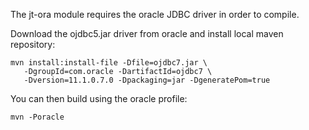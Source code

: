 The jt-ora module requires the oracle JDBC driver in order to compile.

Download the ojdbc5.jar driver from oracle and install local maven repository:

    mvn install:install-file -Dfile=ojdbc7.jar \
       -DgroupId=com.oracle -DartifactId=ojdbc7 \
       -Dversion=11.1.0.7.0 -Dpackaging=jar -DgeneratePom=true

You can then build using the oracle profile:

    mvn -Poracle